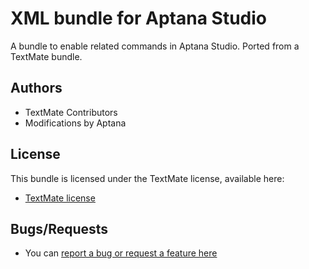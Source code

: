 # XML bundle for Aptana Studio

A bundle to enable related commands in Aptana Studio. Ported from a TextMate bundle.

## Authors

* TextMate Contributors
* Modifications by Aptana

## License

This bundle is licensed under the TextMate license, available here:

* [TextMate license](http://svn.textmate.org/trunk/LICENSE)

## Bugs/Requests

* You can [report a bug or request a feature here](http://github.com/aptana/xml.ruble/issues)
